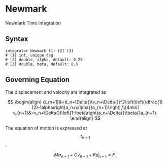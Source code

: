 # Newmark

Newmark Time Integration

## Syntax

```
integrator Newmark (1) [2] [3]
# (1) int, unique tag
# [2] double, alpha, default: 0.25
# [3] double, beta, default: 0.5
```

## Governing Equation

The displacement and velocity are integrated as

$$
\begin{align}
d_{n+1}&=d_n+\Delta{}tv_n+\Delta{}t^2\left(\left(\dfrac{1}{2}-\alpha\right)a_n+\alpha{}a_{n+1}\right),\\[4mm]
v_{n+1}&=v_n+\Delta{}t\left(1-\beta\right)a_n+\Delta{}t\beta{}a_{n+1}.
\end{align}
$$

The equation of motion is expressed at $$t_{n+1}$$.

$$
Ma_{n+1}+Cv_{n+1}+Kd_{n+1}=F.
$$
